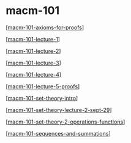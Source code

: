 # macm-101

[[macm-101-axioms-for-proofs]]

[[macm-101-lecture-1]]

[[macm-101-lecture-2]]

[[macm-101-lecture-3]]

[[macm-101-lecture-4]]

[[macm-101-lecture-5-proofs]]

[[macm-101-set-theory-intro]]

[[macm-101-set-theory-lecture-2-sept-29]]

[[macm-101-set-theory-2-operations-functions]]

[[macm-101-sequences-and-summations]]

[//begin]: # "Autogenerated link references for markdown compatibility"
[macm-101-axioms-for-proofs]: macm-101-axioms-for-proofs "macm-101-axioms-for-proofs"
[macm-101-lecture-1]: macm-101-lecture-1 "macm-101-lecture-1"
[macm-101-lecture-2]: macm-101-lecture-2 "macm-101-lecture-2"
[macm-101-lecture-3]: macm-101-lecture-3 "macm-101-lecture-3"
[macm-101-lecture-4]: macm-101-lecture-4 "macm-101-lecture-4"
[macm-101-lecture-5-proofs]: macm-101-lecture-5-proofs "macm-101-lecture-5-proofs"
[macm-101-set-theory-intro]: macm-101-set-theory-intro "macm-101-set-theory-intro"
[macm-101-set-theory-lecture-2-sept-29]: macm-101-set-theory-lecture-2-sept-29 "macm-101-set-theory-lecture-2-sept-29"
[macm-101-set-theory-2-operations-functions]: macm-101-set-theory-2-operations-functions "macm-101-set-theory-2-operations-functions"
[macm-101-sequences-and-summations]: macm-101-sequences-and-summations "macm-101-sequences-and-summations"
[//end]: # "Autogenerated link references"